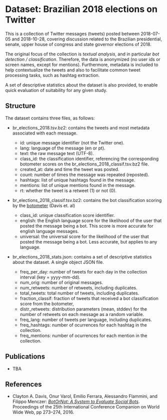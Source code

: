 # Dataset: Brazilian 2018 elections on Twitter
This is a collection of Twitter messages (tweets) posted between 2018-07-05 and 2018-10-28, covering discussion related to the Brazilian presidential, senate, upper house of congress and state governor elections of 2018.

The original focus of the collection is *textual analysis*, and in particular *bot detection / classification*. Therefore, the data is anonymized (no user ids or screen names, except for mentions). Furthermore, metadata is included to help contextualize the tweets and also to facilitate common tweet processing tasks, such as hashtag extraction.

A set of descriptive statistics about the dataset is also provided, to enable quick evaluation of suitability for any given study.

## Structure
The dataset contains three files, as follows:
* br_elections_2018.tsv.bz2: contains the tweets and most metadata associated with each message.
  - id: unique message identifier (not the Twitter one).
  - lang: language of the message (en or pt).
  - text: the raw message text (UTF-8).
  - class_id: the classification identifier, referencing the corresponding botometer scores on the br_elections_2018_classif.tsv.bz2 file.
  - created_at: date and time the tweet was posted.
  - count: number of times the message was repeated (reposted).
  - hashtags: list of unique hashtags found in the message.
  - mentions: list of unique mentions found in the message.	
  - rt: whether the tweet is a retweet (1) or not (0).

* br_elections_2018_classif.tsv.bz2: contains the bot classification scoring by the [botometer](https://botometer.osome.iu.edu/) (Davis et. al)
  - class_id: unique classification score identifier.
  - english: the English language score for the likelihood of the user that posted the message being a bot. This score is more accurate for english language messages.
  - universal: the universal score for the likelihood of the user that posted the message being a bot. Less accurate, but applies to any language.

* br_elections_2018_stats.json: contains a set of descriptive statistics about the dataset. A single object JSON file.
  - freq_per_day: number of tweets for each day in the collection interval (key = yyyy-mm-dd).
  - num_orig: number of original messages.
  - num_retweets: number of retweets, including duplicates.
  - total_tweets: total number of tweets, including duplicates.
  - fraction_classif: fraction of tweets that received a bot classification score from the botometer,
  - distr_retweets: distribution parameters (mean, stddev) for the number of retweets on each message as a random variable.
  - freq_lang: number of tweets per language, including duplicates.
  - freq_hashtags: number of ocurrences for each hashtag in the collection.
  - freq_mentions: number of ocurrences for each mention in the collection.


## Publications
* TBA


## References
* Clayton A. Davis, Onur Varol, Emilio Ferrara, Alessandro Flammini, and Filippo Menczer: *[BotOrNot: A System to Evaluate Social Bots](https://dl.acm.org/doi/10.1145/2872518.2889302)*. Proceedings of the 25th International Conference Companion on World Wide Web, pp 273–274, 2016.
